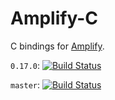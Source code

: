# Amplify-C
C bindings for [Amplify](https://github.com/jjpe/amplify).

`0.17.0`: [![Build Status](https://travis-ci.org/jjpe/amplify-c.svg?branch=0.17.0)](https://travis-ci.org/jjpe/amplify-c)

`master`: [![Build Status](https://travis-ci.org/jjpe/amplify-c.svg?branch=master)](https://travis-ci.org/jjpe/amplify-c)
